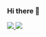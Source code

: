 ### Hi there 👋

<div align="left">
  <a href="https://github.com/stephanJoao">
  <img heigth="50000px" src="https://github-readme-stats.vercel.app/api?username=stephanJoao&count_private=true&show_icons=true&include_all_commits=true&bg_color=0d1117&title_color=f0f6fc&text_color=8b949e&icon_color=58a6ff&border_color=30363d"/>
  <img heigth="10px" src="https://github-readme-stats.vercel.app/api/top-langs/?username=stephanJoao&layout=compact&langs_count=10&bg_color=0d1117&title_color=f0f6fc&text_color=8b949e&border_color=30363d"/>
</div>

<!--
**stephanJoao/stephanJoao** is a ✨ _special_ ✨ repository because its `README.md` (this file) appears on your GitHub profile.

Here are some ideas to get you started:

- 🔭 I’m currently working on ...
- 🌱 I’m currently learning ...
- 👯 I’m looking to collaborate on ...
- 🤔 I’m looking for help with ...
- 💬 Ask me about ...
- 📫 How to reach me: ...
- 😄 Pronouns: ...
- ⚡ Fun fact: ...
-->
